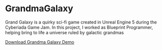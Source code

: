 # GrandmaGalaxy
Grand Galaxy is a quirky sci-fi game created in Unreal Engine 5 during the Cyberiada Game Jam. In this project, I worked as Blueprint Programmer, helping bring to life a universe ruled by galactic grandmas

[Download Grandma Galaxy Demo](https://drive.google.com/file/d/1F43seNZX-o1bSOJZymohmMmfR6o_lNB7/view?usp=sharing)
